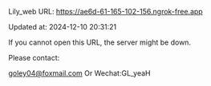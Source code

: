 Lily_web URL: https://ae6d-61-165-102-156.ngrok-free.app

Updated at: 2024-12-10 20:31:21

If you cannot open this URL, the server might be down.

Please contact: 

goley04@foxmail.com Or Wechat:GL_yeaH